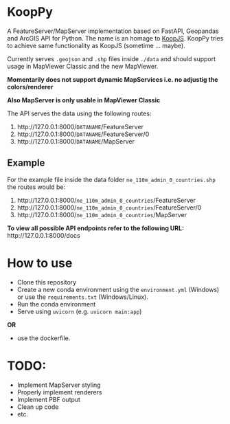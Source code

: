 # KoopPy

A FeatureServer/MapServer implementation based on FastAPI, Geopandas and ArcGIS API for Python. The name is an homage to [KoopJS]. KoopPy tries to achieve same functionality as KoopJS (sometime ... maybe).

Currently serves ```.geojson``` and ```.shp``` files inside ```./data``` and should support usage in MapViewer Classic and the new MapViewer.


**Momentarily does not support dynamic MapServices i.e. no adjustig the colors/renderer**

**Also MapServer is only usable in MapViewer Classic**

The API serves the data using the following routes:
1. http:<nolink>//127.0.0.1:8000/```DATANAME```/FeatureServer
2. http:<nolink>//127.0.0.1:8000/```DATANAME```/FeatureServer/0
3. http:<nolink>//127.0.0.1:8000/```DATANAME```/MapServer

## Example
For the example file inside the data folder ```ne_110m_admin_0_countries.shp``` the routes would be:
1. http:<nolink>//127.0.0.1:8000/```ne_110m_admin_0_countries```/FeatureServer
2. http:<nolink>//127.0.0.1:8000/```ne_110m_admin_0_countries```/FeatureServer/0
3. http:<nolink>//127.0.0.1:8000/```ne_110m_admin_0_countries```/MapServer

**To view all possible API endpoints refer to the following URL:** http:<nolink>//127.0.0.1:8000/docs

# How to use

- Clone this repository
- Create a new conda environment using the ```environment.yml``` (Windows) or use the ```requirements.txt``` (Windows/Linux).
- Run the conda environment
- Serve using ```uvicorn``` (e.g. ```uvicorn main:app```)

**OR**

- use the dockerfile.


# TODO:

- Implement MapServer styling
- Properly implement renderers
- Implement PBF output
- Clean up code
- etc.


[//]: #

[koopjs]: <https://github.com/koopjs>
